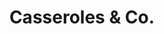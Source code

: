 ---
title: "Casseroles & Co."
url: /saint-julien-en-genevois/casseroles-und-co/
shop: Haushaltsartikel
---